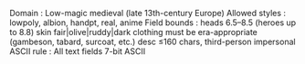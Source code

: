 Domain        : Low-magic medieval (late 13th-century Europe)
Allowed styles : lowpoly, albion, handpt, real, anime
Field bounds  :
  heads   6.5–8.5   (heroes up to 8.8)
  skin    fair|olive|ruddy|dark
  clothing must be era-appropriate (gambeson, tabard, surcoat, etc.)
  desc    ≤160 chars, third-person impersonal
ASCII rule  : All text fields 7-bit ASCII
